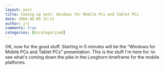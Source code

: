 ```yaml
---
layout: post
title: Coming up next: Windows for Mobile PCs and Tablet PCs
date: 2004-05-05 15:11
author: jrj
comments: true
categories: [Uncategorized]
---
```

OK, now for the good stuff. Starting in 5 minutes will be the "Windows for Mobile PCs and Tablet PCs" presentation. This is the stuff I'm here for: to see what's coming down the pike in the Longhorn timeframe for the mobile platforms.
